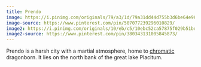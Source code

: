 ```yaml
---
title: Prendo
image: https://i.pinimg.com/originals/79/a3/1d/79a31dd44d755b3d6be64e96f7445581.png
image-source: https://www.pinterest.com/pin/507077239296010829/
image2: https://i.pinimg.com/originals/10/eb/c5/10ebc52ca57875f029b51bd53c8ae36d.jpg
image2-source: https://www.pinterest.com/pin/380343131005845873/
---
```


Prendo is a harsh city with a martial atmosphere, home to [chromatic](../creatures/dragons#chromatic) dragonborn. It lies on the north bank of the great lake Placitum.
